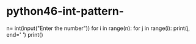 # python46-int-pattern-
n= int(input("Enter the number"))
for i in range(n):
    for j in range(i):
            print(j, end=' ')
    print()
